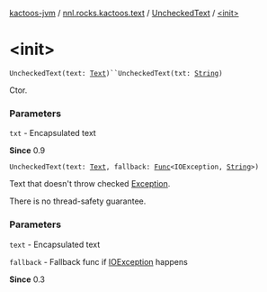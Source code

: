 [kactoos-jvm](../../index.md) / [nnl.rocks.kactoos.text](../index.md) / [UncheckedText](index.md) / [&lt;init&gt;](.)

# &lt;init&gt;

`UncheckedText(text: `[`Text`](../../nnl.rocks.kactoos/-text/index.md)`)``UncheckedText(txt: `[`String`](https://kotlinlang.org/api/latest/jvm/stdlib/kotlin/-string/index.html)`)`

Ctor.

### Parameters

`txt` - Encapsulated text

**Since**
0.9

`UncheckedText(text: `[`Text`](../../nnl.rocks.kactoos/-text/index.md)`, fallback: `[`Func`](../../nnl.rocks.kactoos/-func/index.md)`<IOException, `[`String`](https://kotlinlang.org/api/latest/jvm/stdlib/kotlin/-string/index.html)`>)`

Text that doesn't throw checked [Exception](https://kotlinlang.org/api/latest/jvm/stdlib/kotlin/-exception/index.html).

There is no thread-safety guarantee.

### Parameters

`text` - Encapsulated text

`fallback` - Fallback func if [IOException](#) happens

**Since**
0.3

